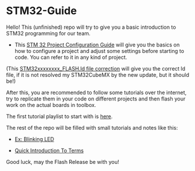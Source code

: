 # STM32-Guide

Hello! This (unfinished) repo will try to give you a basic introduction to STM32 programming for our team.

- This [STM 32 Project Configuration Guide](STM32-Project-Configuration-Guide.md) will give you the basics on how to configure a project and adjust some settings before starting to code. You can refer to it in any kind of project.

(This [STM32xxxxxxxx_FLASH.ld file correction](STM32xxxxxxxx_FLASH.ld%20file%20correction) will give you the correct ld file, if it is not resolved my STM32CubeMX by the new update, but it should be!)

After this, you are recommended to follow some tutorials over the internet, try to replicate them in your code on different projects and then flash your work on the actual boards in toolbox.

The first tutorial playlist to start with is [here](https://youtube.com/playlist?list=PLNyfXcjhOAwO5HNTKpZPsqBhelLF2rWQx&si=JP6wjN-cqGAb2lGn).

The rest of the repo will be filled with small tutorials and notes like this:
- [Ex: Blinking LED](Ex-Blinking-LED.md)

- [Quick Introduction To Terms](IntroToTerms.md)

Good luck, may the Flash Release be with you!
